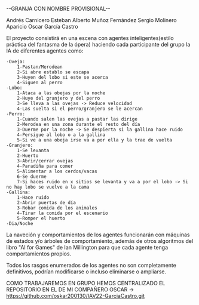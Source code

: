 --GRANJA CON NOMBRE PROVISIONAL--

Andrés Carnicero Esteban
Alberto Muñoz Fernández
Sergio Molinero Aparicio
Oscar García Castro

El proyecto consistirá en una escena con agentes inteligentes(estilo práctica del fantasma de la ópera) haciendo cada
participante del grupo la IA de diferentes agentes como:
    
    -Oveja:
        1-Pastan/Merodean
        2-Si abre establo se escapa
        3-Huyen del lobo si este se acerca
        4-Siguen al perro
    -Lobo:
        1-Ataca a las obejas por la noche
        2-Huye del granjero y del perro
        3-Se lleva a las ovejas -> Reduce velocidad
        4-Las suelta si el perro/granjero se le acercan
    -Perro:
        1-Cuando salen las ovejas a pastar las dirige
        2-Merodea en una zona durante el resto del día
        3-Duerme por la noche -> Se despierta si la gallina hace ruido
        4-Persigue al lobo o a la gallina
        5-Si ve a una obeja irse va a por ella y la trae de vuelta
    -Granjero:
        1-Se levanta
        2-Huerto
        3-Abrir/cerrar ovejas
        4-Paradiña para comer
        5-Alimentar a los cerdos/vacas
        6-Se duerme
        7-Si haces ruido en x sitios se levanta y va a por el lobo -> Si no hay lobo se vuelve a la cama
    -Gallina:
        1-Hace ruido
        2-Abrir puertas de día
        3-Robar comida de los animales
        4-Tirar la comida por el escenario
        5-Romper el huerto
    -Dia/Noche

La naveción y comportamientos de los agentes funcionarán con máquinas de estados y/o árboles de comportamiento, además 
de otros algoritmos del libro "AI for Games" de Ian Millington para que cada agente tenga comportamientos propios.

Todos los rasgos enumerados de los agentes no son completamente definitivos, podrían modificarse o incluso eliminarse
o ampliarse.

COMO TRABAJAREMOS EN GRUPO HEMOS CENTRALIZADO EL REPOSITORIO EN EL DE MI COMPAÑERO OSCAR -> https://github.com/oskar200130/IAV22-GarciaCastro.git